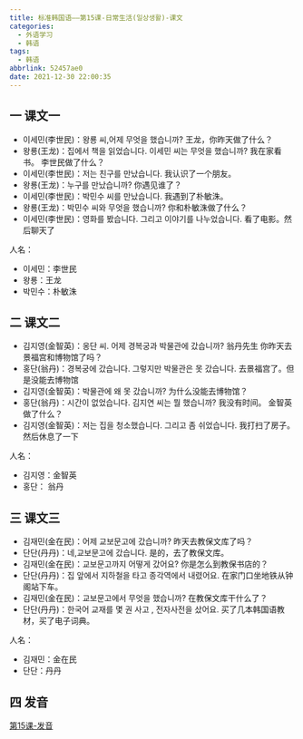 ```yaml
---
title: 标准韩国语——第15课-日常生活(일상생활)-课文
categories:
  - 外语学习
  - 韩语
tags:
  - 韩语
abbrlink: 52457ae0
date: 2021-12-30 22:00:35
---
```

## 一 课文一

* 이세민(李世民)：왕룡 씨,어제  무엇을 했습니까? 王龙，你昨天做了什么？
* 왕룡(王龙)：집에서 책을 읽었습니다. 이세민 씨는 무엇을 했습니까? 我在家看书。 李世民做了什么？
* 이세민(李世民)：저는 친구를 만났습니다. 我认识了一个朋友。
* 왕룡(王龙)：누구를 만났습니까? 你遇见谁了？
* 이세민(李世民)：박민수 씨를 만났습니다.  我遇到了朴敏洙。
* 왕룡(王龙)：박민수 씨와 무엇을 했습니까? 你和朴敏洙做了什么？
* 이세민(李世民)：영화를 봤습니다. 그리고 이야기를 나누었습니다.  看了电影。然后聊天了

<!--more-->

人名：

* 이세민：李世民
* 왕룡：王龙
* 박민수：朴敏洙

## 二 课文二

* 김지영(金智英)：옹단 씨. 어제 경복궁과 박물관에  갔습니까? 翁丹先生 你昨天去景福宫和博物馆了吗？
* 홍단(翁丹)：경복궁에 갔습니다. 그렇지만 박물관은 못 갔습니다.  去景福宫了。但是没能去博物馆
* 김지영(金智英)：박물관에 왜 못 갔습니까? 为什么没能去博物馆？
* 홍단(翁丹)：시간이 없었습니다. 김지연  씨는 뭘 했습니까? 我没有时间。 金智英做了什么？
* 김지영(金智英)：저는 집을 청소했습니다. 그리고 좀 쉬었습니다.  我打扫了房子。然后休息了一下

人名：

* 김지영：金智英
* 홍단： 翁丹

## 三 课文三

* 김재민(金在民)：어제 교보문고에 갔습니까? 昨天去教保文库了吗？
* 단단(丹丹)：네,교보문고에 갔습니다. 是的，去了教保文库。
* 김재민(金在民)：교보문고까지 어떻게 갔어요? 你是怎么到教保书店的？
* 단단(丹丹)：집  앞에서 지하철을 타고 종각역에서 내렸어요. 在家门口坐地铁从钟阁站下车。
* 김재민(金在民)：교보문고에서 무엇을 했습니까? 在教保文库干什么了？
* 단단(丹丹)：한국어 교재를 몇 권 사고 , 전자사전을 샀어요. 买了几本韩国语教材，买了电子词典。

人名：

* 김재민：金在民
* 단단：丹丹

## 四 发音

[第15课-发音](https://biz.cli.im/Pcview?name=https%3A%2F%2Fbiz.cli.im%2Ftest%2FQV485318%3Fcoding%3DI7fjqN%26qrurl%3Dhttp%253A%252F%252Fqr31.cn%252FI7fjqN%26gtype%3D2&time=1)